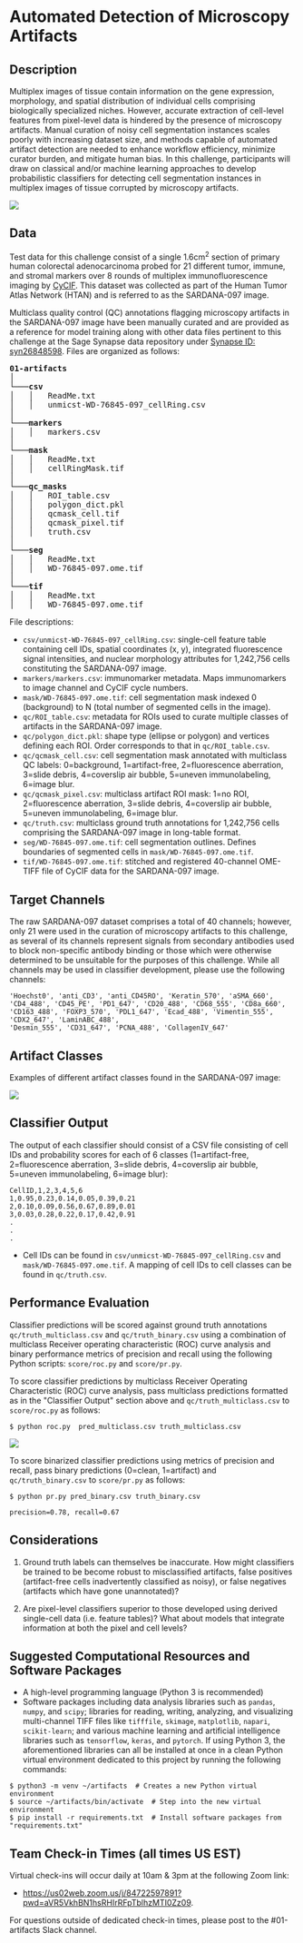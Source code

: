 # Automated Detection of Microscopy Artifacts

## Description
Multiplex images of tissue contain information on the gene expression, morphology, and spatial distribution of individual cells comprising biologically specialized niches. However, accurate extraction of cell-level features from pixel-level data is hindered by the presence of microscopy artifacts. Manual curation of noisy cell segmentation instances scales poorly with increasing dataset size, and methods capable of automated artifact detection are needed to enhance workflow efficiency, minimize curator burden, and mitigate human bias. In this challenge, participants will draw on classical and/or machine learning approaches to develop probabilistic classifiers for detecting cell segmentation instances in multiplex images of tissue corrupted by microscopy artifacts.

![](images/schematic.png)

## Data
Test data for this challenge consist of a single 1.6cm<sup>2</sup> section of primary human colorectal adenocarcinoma probed for 21 different tumor, immune, and stromal markers over 8 rounds of multiplex immunofluorescence imaging by [CyCIF](https://www.cycif.org/). This dataset was collected as part of the Human Tumor Atlas Network (HTAN) and is referred to as the SARDANA-097 image.

Multiclass quality control (QC) annotations flagging microscopy artifacts in the SARDANA-097 image have been manually curated and are provided as a reference for model training along with other data files pertinent to this challenge  at the Sage Synapse data repository under [Synapse ID: syn26848598](https://www.synapse.org/#!Synapse:syn26848598). Files are organized as follows:

<pre>
<b>01-artifacts</b>  
│
└───<b>csv</b>
│   │   ReadMe.txt
│   │   unmicst-WD-76845-097_cellRing.csv
│
└───<b>markers</b>
│   │   markers.csv
│
└───<b>mask</b>
│   │   ReadMe.txt
│   │   cellRingMask.tif
│
└───<b>qc_masks</b>
│   │   ROI_table.csv
│   │   polygon_dict.pkl
│   │   qcmask_cell.tif
│   │   qcmask_pixel.tif
│   │   truth.csv
│
└───<b>seg</b>
│   │   ReadMe.txt
│   │   WD-76845-097.ome.tif
│
└───<b>tif</b>
│   │   ReadMe.txt
│   │   WD-76845-097.ome.tif
</pre>

File descriptions:
* `csv/unmicst-WD-76845-097_cellRing.csv`: single-cell feature table containing cell IDs, spatial coordinates (x, y), integrated fluorescence signal intensities, and nuclear morphology attributes for 1,242,756 cells constituting the SARDANA-097 image.
* `markers/markers.csv`: immunomarker metadata. Maps immunomarkers to image channel and CyCIF cycle numbers.
* `mask/WD-76845-097.ome.tif`: cell segmentation mask indexed 0 (background) to N (total number of segmented cells in the image).
* `qc/ROI_table.csv`: metadata for ROIs used to curate multiple classes of artifacts in the SARDANA-097 image.
* `qc/polygon_dict.pkl`: shape type (ellipse or polygon) and vertices defining each ROI. Order corresponds to that in `qc/ROI_table.csv`.
* `qc/qcmask_cell.csv`: cell segmentation mask annotated with multiclass QC labels: 0=background, 1=artifact-free, 2=fluorescence aberration, 3=slide debris, 4=coverslip air bubble, 5=uneven immunolabeling, 6=image blur.  
* `qc/qcmask_pixel.csv`: multiclass artifact ROI mask: 1=no ROI, 2=fluorescence aberration, 3=slide debris, 4=coverslip air bubble, 5=uneven immunolabeling, 6=image blur.
* `qc/truth.csv`: multiclass ground truth annotations for 1,242,756 cells comprising the SARDANA-097 image in long-table format.
* `seg/WD-76845-097.ome.tif`: cell segmentation outlines. Defines boundaries of segmented cells in `mask/WD-76845-097.ome.tif`.
* `tif/WD-76845-097.ome.tif`: stitched and registered 40-channel OME-TIFF file of CyCIF data for the SARDANA-097 image.

## Target Channels
The raw SARDANA-097 dataset comprises a total of 40 channels; however, only 21 were used in the curation of microscopy artifacts to this challenge, as several of its channels represent signals from secondary antibodies used to block non-specific antibody binding or those which were otherwise determined to be unsuitable for the purposes of this challenge. While all channels may be used in classifier development, please use the following channels:

```
'Hoechst0', 'anti_CD3', 'anti_CD45RO', 'Keratin_570', 'aSMA_660', 'CD4_488', 'CD45_PE', 'PD1_647', 'CD20_488', 'CD68_555', 'CD8a_660', 'CD163_488', 'FOXP3_570', 'PDL1_647', 'Ecad_488', 'Vimentin_555', 'CDX2_647', 'LaminABC_488',
'Desmin_555', 'CD31_647', 'PCNA_488', 'CollagenIV_647'
```

## Artifact Classes
Examples of different artifact classes found in the SARDANA-097 image:

![](images/artifacts.png)

## Classifier Output
The output of each classifier should consist of a CSV file consisting of cell IDs and probability scores for each of 6 classes (1=artifact-free, 2=fluorescence aberration, 3=slide debris, 4=coverslip air bubble, 5=uneven immunolabeling, 6=image blur):

```
CellID,1,2,3,4,5,6
1,0.95,0.23,0.14,0.05,0.39,0.21
2,0.10,0.09,0.56,0.67,0.89,0.01
3,0.03,0.28,0.22,0.17,0.42,0.91
.
.
.
```
* Cell IDs can be found in `csv/unmicst-WD-76845-097_cellRing.csv` and `mask/WD-76845-097.ome.tif`. A mapping of cell IDs to cell classes can be found in `qc/truth.csv`.

## Performance Evaluation
Classifier predictions will be scored against ground truth annotations `qc/truth_multiclass.csv` and `qc/truth_binary.csv` using a combination of multiclass Receiver operating characteristic (ROC) curve analysis and binary performance metrics of precision and recall using the following Python scripts: `score/roc.py` and `score/pr.py`.

To score classifier predictions by multiclass Receiver Operating Characteristic (ROC) curve analysis, pass multiclass predictions formatted as in the "Classifier Output" section above and `qc/truth_multiclass.csv` to `score/roc.py` as follows:

```
$ python roc.py  pred_multiclass.csv truth_multiclass.csv
```

![](images/roc.png)

To score binarized classifier predictions using metrics of precision and recall, pass binary predictions (0=clean, 1=artifact) and `qc/truth_binary.csv` to `score/pr.py` as follows:

```
$ python pr.py pred_binary.csv truth_binary.csv

precision=0.78, recall=0.67
```

## Considerations
1. Ground truth labels can themselves be inaccurate. How might classifiers be trained to be become robust to misclassified artifacts, false positives (artifact-free cells inadvertently classified as noisy), or false negatives (artifacts which have gone unannotated)?

2. Are pixel-level classifiers superior to those developed using derived single-cell data (i.e. feature tables)? What about models that integrate information at both the pixel and cell levels?

## Suggested Computational Resources and Software Packages
* A high-level programming language (Python 3 is recommended)
* Software packages including data analysis libraries such as `pandas`, `numpy`, and `scipy`; libraries for reading, writing, analyzing, and visualizing multi-channel TIFF files like `tifffile`, `skimage`, `matplotlib`, `napari`, `scikit-learn`; and various machine learning and artificial intelligence libraries such as `tensorflow`, `keras`, and `pytorch`. If using Python 3, the aforementioned libraries can all be installed at once in a clean Python virtual environment dedicated to this project by running the following commands:
```
$ python3 -m venv ~/artifacts  # Creates a new Python virtual environment
$ source ~/artifacts/bin/activate  # Step into the new virtual environment
$ pip install -r requirements.txt  # Install software packages from "requirements.txt"
```

## Team Check-in Times (all times US EST)
Virtual check-ins will occur daily at 10am & 3pm at the following Zoom link:
* https://us02web.zoom.us/j/84722597891?pwd=aVR5VkhBN1hsRHIrRFpTblhzMTI0Zz09.

For questions outside of dedicated check-in times, please post to the #01-artifacts Slack channel.
